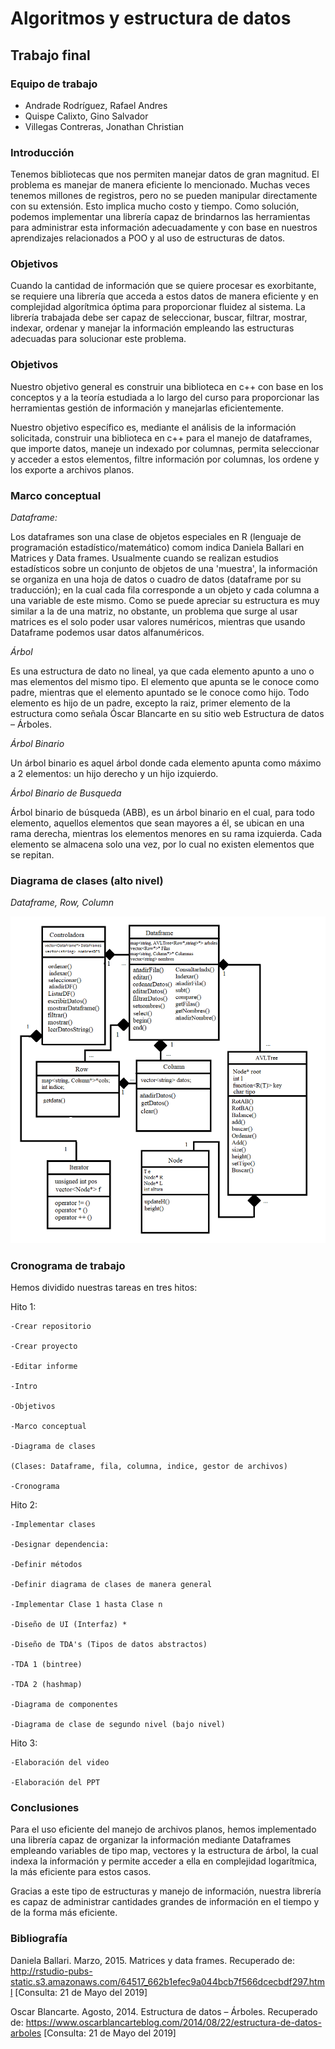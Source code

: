 Algoritmos y estructura de datos
================================

Trabajo final
-------------

### Equipo de trabajo
* Andrade Rodríguez, Rafael Andres
* Quispe Calixto, Gino Salvador 
* Villegas Contreras, Jonathan Christian

### Introducción

Tenemos bibliotecas que nos permiten manejar datos de gran magnitud. El problema es manejar de manera eficiente lo mencionado. Muchas veces tenemos millones de registros, pero no se pueden manipular directamente con su extensión. Esto implica mucho costo y tiempo. Como solución, podemos implementar una librería capaz de brindarnos las herramientas para administrar esta información adecuadamente y con base en nuestros aprendizajes relacionados a POO y al uso de estructuras de datos.

### Objetivos

Cuando la cantidad de información que se quiere procesar es exorbitante, se requiere una librería que acceda a estos datos de manera eficiente y en complejidad algorítmica óptima para proporcionar fluidez al sistema.
La librería trabajada debe ser capaz de seleccionar, buscar, filtrar, mostrar, indexar, ordenar y manejar la información empleando las estructuras adecuadas para solucionar este problema.

### Objetivos

Nuestro objetivo general es construir una biblioteca en c++ con base en los conceptos y a la teoría estudiada a lo largo del curso para proporcionar las herramientas gestión de información y manejarlas eficientemente.

Nuestro objetivo específico es, mediante el análisis de la información solicitada, construir una biblioteca en c++ para el manejo de dataframes, que importe datos, maneje un indexado por columnas, permita seleccionar y acceder a estos elementos, filtre información por columnas, los ordene y los exporte a archivos planos.

### Marco conceptual

_Dataframe:_

Los dataframes son una clase de objetos especiales en R (lenguaje de programación estadístico/matemático) comom indica Daniela Ballari en Matrices y Data frames. Usualmente cuando se realizan estudios estadísticos sobre un conjunto de objetos de una 'muestra', la información se organiza en una hoja de datos o cuadro de datos (dataframe por su traducción); en la cual cada fila corresponde a un objeto y cada columna a una variable de este mismo. 
Como se puede apreciar su estructura es muy similar a la de una matriz, no obstante, un problema que surge al usar matrices es el solo poder usar valores numéricos, mientras que usando Dataframe podemos usar datos alfanuméricos.

_Árbol_

Es una estructura de dato no lineal, ya que cada elemento apunto a uno o mas elementos del mismo tipo. El elemento que apunta se le conoce como padre, mientras que el elemento apuntado se le conoce como hijo. Todo elemento es hijo de un padre, excepto la raiz, primer elemento de la estructura como señala Óscar Blancarte en su sitio web Estructura de datos – Árboles.

_Árbol Binario_

Un árbol binario es aquel árbol donde cada elemento apunta como máximo a 2 elementos: un hijo derecho y un hijo izquierdo. 

_Árbol Binario de Busqueda_

Árbol binario de búsqueda (ABB), es un árbol binario en el cual, para todo elemento, aquellos elementos que sean mayores a él, se ubican en una rama derecha, mientras los elementos menores en su rama izquierda. Cada elemento se almacena solo una vez, por lo cual no existen elementos que se repitan. 

### Diagrama de clases (alto nivel)

_Dataframe, Row, Column_

![Diagrama de Clases](FDS1/diagramadeclases.png)

### Cronograma de trabajo

Hemos dividido nuestras tareas en tres hitos: 

Hito 1: 

    -Crear repositorio

    -Crear proyecto

    -Editar informe

    -Intro

    -Objetivos

    -Marco conceptual

    -Diagrama de clases

    (Clases: Dataframe, fila, columna, indice, gestor de archivos)

    -Cronograma


Hito 2:

    -Implementar clases

    -Designar dependencia: 

    -Definir métodos
    
    -Definir diagrama de clases de manera general
    
    -Implementar Clase 1 hasta Clase n

    -Diseño de UI (Interfaz) *

    -Diseño de TDA's (Tipos de datos abstractos)

    -TDA 1 (bintree)
    
    -TDA 2 (hashmap)
    
    -Diagrama de componentes

    -Diagrama de clase de segundo nivel (bajo nivel)


Hito 3:

    -Elaboración del video

    -Elaboración del PPT

### Conclusiones

Para el uso eficiente del manejo de archivos planos, hemos implementado una librería capaz de organizar la información mediante Dataframes empleando variables de tipo map, vectores y la estructura de árbol, la cual indexa la información y permite acceder a ella en complejidad logarítmica, la más eficiente para estos casos.

Gracias a este tipo de estructuras y manejo de información, nuestra librería es capaz de administrar cantidades grandes de información en el tiempo y de la forma más eficiente.


### Bibliografía

Daniela Ballari. Marzo, 2015. Matrices y data frames. Recuperado de: http://rstudio-pubs-static.s3.amazonaws.com/64517_662b1efec9a044bcb7f566dcecbdf297.html [Consulta: 21 de Mayo del 2019]

Oscar Blancarte. Agosto, 2014. Estructura de datos – Árboles. Recuperado de: https://www.oscarblancarteblog.com/2014/08/22/estructura-de-datos-arboles [Consulta: 21 de Mayo del 2019]

